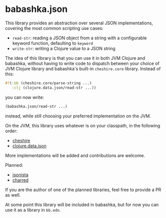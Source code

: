 # babashka.json

This library provides an abstraction over several JSON implementations, covering the most common scripting use cases:

- `read-str`: reading a JSON object from a string with a configurable keyword function, defaulting to `keyword`
- `write-str`: writing a Clojure value to a JSON string

The idea of this library is that you can use it in both JVM Clojure and
babashka, without having to write code to dispatch between your choice of JVM
Clojure library and babashka's built-in `cheshire.core` library. Instead of this:

``` clojure
#?(:bb (cheshire.core/parse-string ...)
   :clj (clojure.data.json/read-str ...))
```

you can now write:

``` clojure
(babashka.json/read-str ...)
```

instead, while still choosing your preferred implementation on the JVM.

On the JVM, this library uses whatever is on your classpath, in the following order:

- [cheshire](https://github.com/dakrone/cheshire)
- [clojure.data.json](https://github.com/clojure/data.json)

More implementations will be added and contributions are welcome.

Planned:

- [jsonista](https://github.com/metosin/jsonista)
- [charred](https://github.com/cnuernber/charred)

If you are the author of one of the planned libraries, feel free to provide a PR as well.

At some point this library will be included in babashka, but for now you can use it as a library in `bb.edn`.
